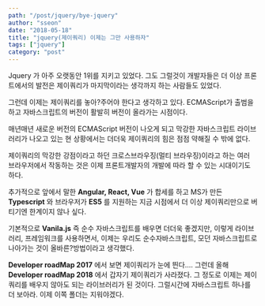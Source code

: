 ```yaml
---
path: "/post/jquery/bye-jquery"
author: "sseon"
date: "2018-05-18"
title: "jquery(제이쿼리) 이제는 그만 사용하자"
tags: ["jquery"]
category: "post"
---
```


Jquery 가 아주 오랫동안 1위를 지키고 있었다. 그도 그럴것이 개발자들은 더 이상 프론트에서의 발전은 제이쿼리가 마지막이라는 생각까지 하는 사람들도 있었다. 
<br/>

그런데 이제는 제이쿼리를 놓아?주어야 한다고 생각하고 있다. ECMAScript가 출범을 하고 자바스크립트의 버전이 활발히 버전이 올라가는 시점이다.
<br/>

매년매년 새로운 버전의 ECMAScript 버전이 나오게 되고 막강한 자바스크립트 라이브러리가 나오고 있는 현 상황에서는 더더욱 제이쿼리의 힘은 점점 약해질 수 밖에 없다.
<br/>

제이쿼리의 막강한 강점이라고 하던 크로스브라우징(멀티 브라우징)이라고 하는 여러 브라우저에서 작동하는 것은 이제 프론트개발자의 개발에 따라 할 수 있는 시대이기도 하다.
<br/>

추가적으로 앞에서 말한 **Angular, React, Vue** 가 합세를 하고 MS가 만든 **Typescript** 와 브라우저가 **ES5** 를 지원하는 지금 시점에서 더 이상 제이쿼리만으로 버티기엔 한계이지 않나 싶다. 
<br/>

기본적으로 **Vanila.js** 즉 순수 자바스크립트를 배우면 더더욱 좋겠지만, 이렇게 라이브러리, 프레임워크를 사용하면서, 이제는 우리도 순수자바스크립트, 모던 자바스크립트로 나아가는 것이 올바른?방법이라고 생각했다.
<br/>

**Developer roadMap 2017** 에서 보면 제이쿼리가 눈에 띈다.... 그런데 올해 **Developer roadMap 2018** 에서 갑자기 제이쿼리가 사라졌다. 그 정도로 이제는 제이쿼리를 배우지 않아도 되는 라이브러리가 된 것이다. 그럴시간에 자바스크립트 하나를 더 보아라. 이제 이쪽 폴더는 지워야겠다.